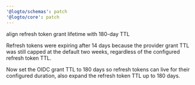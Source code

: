 ```yaml
---
'@logto/schemas': patch
'@logto/core': patch
---
```


align refresh token grant lifetime with 180-day TTL

Refresh tokens were expiring after 14 days because the provider grant TTL was still capped at the default two weeks, regardless of the configured refresh token TTL.

Now set the OIDC grant TTL to 180 days so refresh tokens can live for their configured duration, also expand the refresh token TTL up to 180 days.
